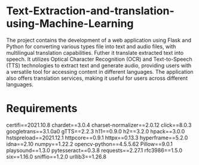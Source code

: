 # Text-Extraction-and-translation-using-Machine-Learning
The project contains the development of a web application using Flask and Python for converting various types file into text and audio files, with multilingual translation capabilities. Futher it translate extracted text into speech. 
It utilizes Optical Character Recognition (OCR) and Text-to-Speech (TTS) technologies to extract text and generate audio, providing users with a versatile tool for accessing content in different languages. 
The application also offers translation services, making it useful for users across different languages.

# Requirements

certifi==2021.10.8
chardet==3.0.4
charset-normalizer==2.0.12
click==8.0.3
googletrans==3.1.0a0
gTTS==2.2.3
h11==0.9.0
h2==3.2.0
hpack==3.0.0
hstspreload==2021.12.1
httpcore==0.9.1
httpx==0.13.3
hyperframe==5.2.0
idna==2.10
numpy==1.22.2
opencv-python==4.5.5.62
Pillow==9.0.1
playsound==1.3.0
pytesseract==0.3.8
requests==2.27.1
rfc3986==1.5.0
six==1.16.0
sniffio==1.2.0
urllib3==1.26.8

